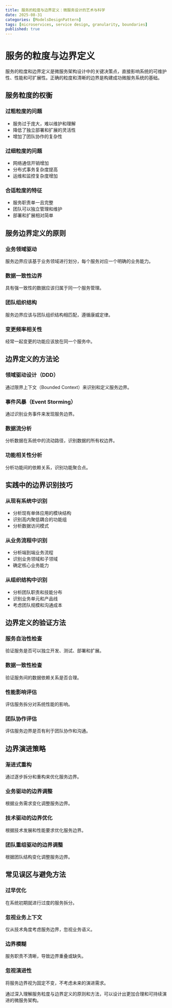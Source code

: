 ```yaml
---
title: 服务的粒度与边界定义：微服务设计的艺术与科学
date: 2025-08-31
categories: [ModelsDesignPattern]
tags: [microservices, service design, granularity, boundaries]
published: true
---
```


# 服务的粒度与边界定义

服务的粒度和边界定义是微服务架构设计中的关键决策点，直接影响系统的可维护性、性能和可扩展性。正确的粒度和清晰的边界是构建成功微服务系统的基础。

## 服务粒度的权衡

### 过粗粒度的问题
- 服务过于庞大，难以维护和理解
- 降低了独立部署和扩展的灵活性
- 增加了团队协作的复杂性

### 过细粒度的问题
- 网络通信开销增加
- 分布式事务复杂度提高
- 运维和监控复杂度增加

### 合适粒度的特征
- 服务职责单一且完整
- 团队可以独立管理和维护
- 部署和扩展相对简单

## 服务边界定义的原则

### 业务领域驱动
服务边界应该基于业务领域进行划分，每个服务对应一个明确的业务能力。

### 数据一致性边界
具有强一致性的数据应该归属于同一个服务管理。

### 团队组织结构
服务边界应该与团队组织结构相匹配，遵循康威定律。

### 变更频率相关性
经常一起变更的功能应该放在同一个服务中。

## 边界定义的方法论

### 领域驱动设计（DDD）
通过限界上下文（Bounded Context）来识别和定义服务边界。

### 事件风暴（Event Storming）
通过识别业务事件来发现服务边界。

### 数据流分析
分析数据在系统中的流动路径，识别数据的所有权边界。

### 功能相关性分析
分析功能间的依赖关系，识别功能聚合点。

## 实践中的边界识别技巧

### 从现有系统中识别
- 分析现有单体应用的模块结构
- 识别高内聚低耦合的功能组
- 分析数据访问模式

### 从业务流程中识别
- 分析端到端业务流程
- 识别业务领域和子领域
- 确定核心业务能力

### 从组织结构中识别
- 分析团队职责和技能分布
- 识别业务单元和产品线
- 考虑团队规模和沟通成本

## 边界定义的验证方法

### 服务自治性检查
验证服务是否可以独立开发、测试、部署和扩展。

### 数据一致性检查
验证服务间的数据依赖关系是否合理。

### 性能影响评估
评估服务拆分对系统性能的影响。

### 团队协作评估
评估服务边界是否有利于团队协作和沟通。

## 边界演进策略

### 渐进式重构
通过逐步拆分和重构来优化服务边界。

### 业务驱动的边界调整
根据业务需求变化调整服务边界。

### 技术驱动的边界优化
根据技术发展和性能要求优化服务边界。

### 团队重组驱动的边界调整
根据团队结构变化调整服务边界。

## 常见误区与避免方法

### 过早优化
在系统初期就进行过度的服务拆分。

### 忽视业务上下文
仅从技术角度考虑服务边界，忽视业务语义。

### 边界模糊
服务职责不清晰，导致边界重叠或缺失。

### 忽视演进性
将服务边界视为固定不变，不考虑未来的演进需求。

通过深入理解服务粒度与边界定义的原则和方法，可以设计出更加合理和可持续演进的微服务架构。
